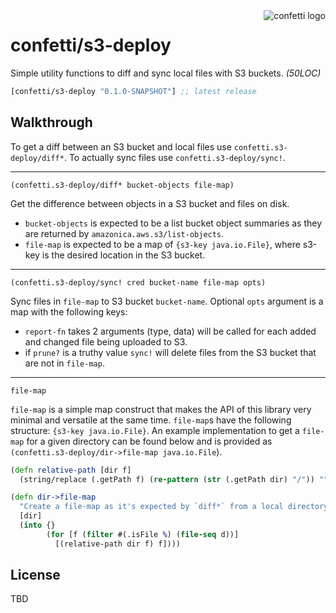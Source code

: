 <img src="https://cloud.githubusercontent.com/assets/97496/11431670/0ef1bb58-949d-11e5-83f7-d07cf1dd89c7.png" alt="confetti logo" align="right" />

# confetti/s3-deploy

Simple utility functions to diff and sync local files with S3 buckets. *(50LOC)*

[](dependency)
```clojure
[confetti/s3-deploy "0.1.0-SNAPSHOT"] ;; latest release
```
[](/dependency)

## Walkthrough

To get a diff between an S3 bucket and local files use `confetti.s3-deploy/diff*`. To actually sync files use `confetti.s3-deploy/sync!`.

---

`(confetti.s3-deploy/diff* bucket-objects file-map)`

Get the difference between objects in a S3 bucket and files on disk.

- `bucket-objects` is expected to be a list bucket object summaries as they are returned by `amazonica.aws.s3/list-objects`.
- `file-map` is expected to be a map of `{s3-key java.io.File}`, where s3-key is the desired location in the S3 bucket.

---

`(confetti.s3-deploy/sync! cred bucket-name file-map opts)`

Sync files in `file-map` to S3 bucket `bucket-name`. Optional `opts` argument is a map with the following keys:

- `report-fn` takes 2 arguments (type, data) will be called for each added and changed file being uploaded to S3.
- if `prune?` is a truthy value `sync!` will delete files from the S3 bucket that are not in `file-map`.

--- 

 `file-map`

`file-map` is a simple map construct that makes the API of this
library very minimal and versatile at the same time. `file-map`s
have the following structure: `{s3-key java.io.File}`. An example
implementation to get a `file-map` for a given directory can be found
below and is provided as `(confetti.s3-deploy/dir->file-map java.io.File`).

```clojure
(defn relative-path [dir f]
  (string/replace (.getPath f) (re-pattern (str (.getPath dir) "/")) ""))

(defn dir->file-map
  "Create a file-map as it's expected by `diff*` from a local directory."
  [dir]
  (into {}
        (for [f (filter #(.isFile %) (file-seq d))]
          [(relative-path dir f) f])))
```

## License

TBD
